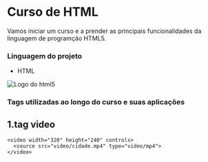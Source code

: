 # Curso de HTML

 Vamos iniciar um curso e a prender as principais funcionalidades da linguagem de programção HTML5.

### Linguagem do projeto

* HTML

![Logo do html5](https://seeklogo.com/images/H/html5-without-wordmark-color-logo-14D252D878-seeklogo.com.png)

### Tags utilizadas ao longo do curso e suas aplicações

## 1.tag video

```html5
<video width="320" height="240" controls>
  <source src="video/cidade.mp4" type="video/mp4">
</video>

```

